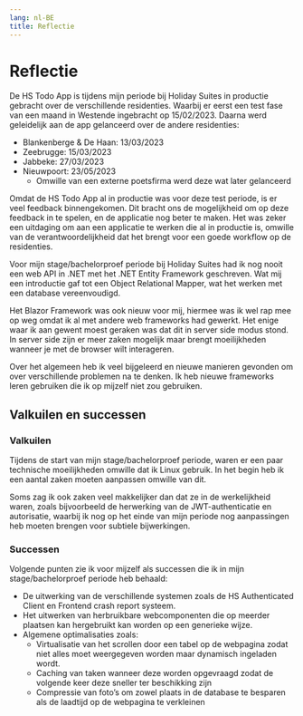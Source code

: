 ```yaml
---
lang: nl-BE
title: Reflectie
---
```


# Reflectie

De HS Todo App is tijdens mijn periode bij Holiday Suites in productie gebracht over de verschillende residenties. Waarbij er eerst een test fase van een maand in Westende ingebracht op 15/02/2023. Daarna werd geleidelijk aan de app gelanceerd over de andere residenties: 
- Blankenberge & De Haan: 13/03/2023 
- Zeebrugge: 15/03/2023 
- Jabbeke: 27/03/2023 
- Nieuwpoort: 23/05/2023 
    - Omwille van een externe poetsfirma werd deze wat later gelanceerd 

Omdat de HS Todo App al in productie was voor deze test periode, is er veel feedback binnengekomen. Dit bracht ons de mogelijkheid om op deze feedback in te spelen, en de applicatie nog beter te maken. Het was zeker een uitdaging om aan een applicatie te werken die al in productie is, omwille van de verantwoordelijkheid dat het brengt voor een goede workflow op de residenties. 

Voor mijn stage/bachelorproef periode bij Holiday Suites had ik nog nooit een web API in .NET met het .NET Entity Framework  geschreven. Wat mij een introductie gaf tot een Object Relational Mapper, wat het werken met een database vereenvoudigd. 

Het Blazor Framework was ook nieuw voor mij, hiermee was ik wel rap mee op weg omdat ik al met andere web frameworks had gewerkt. Het enige waar ik aan gewent moest geraken was dat dit in server side modus stond. In server side zijn er meer zaken mogelijk maar brengt moeilijkheden wanneer je met de browser wilt interageren.  

Over het algemeen heb ik veel bijgeleerd en nieuwe manieren gevonden om over verschillende problemen na te denken. Ik heb nieuwe frameworks leren gebruiken die ik op mijzelf niet zou gebruiken. 

## Valkuilen en successen

### Valkuilen

Tijdens de start van mijn stage/bachelorproef periode, waren er een paar technische moeilijkheden omwille dat ik Linux gebruik. In het begin heb ik een aantal zaken moeten aanpassen omwille van dit. 

Soms zag ik ook zaken veel makkelijker dan dat ze in de werkelijkheid waren, zoals bijvoorbeeld de herwerking van de JWT-authenticatie en autorisatie, waarbij ik nog op het einde van mijn periode nog aanpassingen heb moeten brengen voor subtiele bijwerkingen. 

### Successen

Volgende punten zie ik voor mijzelf als successen die ik in mijn stage/bachelorproef periode heb behaald: 

- De uitwerking van de verschillende systemen zoals de HS Authenticated Client en Frontend crash report systeem. 
- Het uitwerken van herbruikbare webcomponenten die op meerder plaatsen kan hergebruikt kan worden op een generieke wijze. 
- Algemene optimalisaties zoals: 
    - Virtualisatie van het scrollen door een tabel op de webpagina zodat niet alles moet weergegeven worden maar dynamisch ingeladen wordt. 
    - Caching van taken wanneer deze worden opgevraagd zodat de volgende keer deze sneller ter beschikking zijn 
    - Compressie van foto’s om zowel plaats in de database te besparen als de laadtijd op de webpagina te verkleinen 


